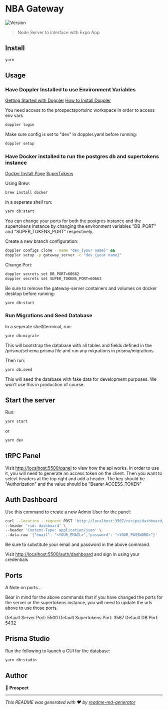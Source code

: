 # NBA Gateway

![Version](https://img.shields.io/badge/version-1.0.0-blue.svg?cacheSeconds=2592000)

> Node Server to interface with Expo App

## Install

```sh
yarn
```

## Usage

### Have Doppler Installed to use Environment Variables

[Getting Started with Doppler](https://docs.doppler.com/docs/getting-started)
[How to Install Doppler](https://docs.doppler.com/docs/install-cli)

You need access to the prospectsportsinc workspace in order to access env vars

```sh
doppler login
```

Make sure config is set to "dev" in doppler.yaml before running:

```sh
doppler setup
```

### Have Docker installed to run the postgres db and supertokens instance

[Docker Install Page](https://www.docker.com)
[SuperTokens](https://supertokens.com)

Using Brew:

```sh
brew install docker

```

In a seperate shell run:

```sh
yarn db:start
```

You can change your ports for both the postgres instance
and the supertokens instance by changing the environment
variables "DB_PORT" and "SUPER_TOKENS_PORT" respectively.

Create a new branch configuration:

```sh
doppler configs clone --name "dev_{your name}" && 
doppler setup -p gateway_server -c "dev_{your name}"
```

Change Port:

```sh
doppler secrets set DB_PORT=60662
doppler secrets set SUPER_TOKENS_PORT=60663
```

Be sure to remove the gateway-server containers and volumes on docker desktop
before running:

```sh
yarn db:start
```

### Run Migrations and Seed Database

In a seperate shell/terminal, run:

```sh
yarn db:migrate
```

This will bootstrap the database with all tables and fields
defined in the /prisma/schema.prisma file and run any migrations
in prisma/migrations

Then run:

```sh
yarn db:seed
```

This will seed the database with fake data for development purposes.
We won't use this in production of course.

## Start the server

Run:

```sh
yarn start
```

or

```sh
yarn dev
```

## tRPC Panel

Visit [http://localhost:5500/panel](http://localhost:5500/panel)
to view how the api works. In order to use it, you will need to generate
an access token on the client. Then you want to select headers at the top right
and add a header. The key should be "Authorization" and the value should be
"Bearer ACCESS_TOKEN"

## Auth Dashboard

Use this command to create a new Admin User for the panel:

```sh
curl --location --request POST 'http://localhost:3567/recipe/dashboard/user' \
--header 'rid: dashboard' \
--header 'Content-Type: application/json' \
--data-raw '{"email": "<YOUR_EMAIL>","password": "<YOUR_PASSWORD>"}'
```

Be sure to substitute your email and password in the above command.

Visit [http://localhost:5500/auth/dashboard](http://localhost:5500/auth/dashboard)
and sign in using your credentials

## Ports

A Note on ports...

Bear in mind for the above commands that if you have changed the ports for
the server or the supertokens instance, you will need to update the urls above
to use those ports.

Default Server Port: 5500
Default Supertokens Port: 3567
Default DB Port: 5432

## Prisma Studio

Run the following to launch a GUI for the database:

```sh
yarn db:studio
```

## Author

👤 **Prospect**

***
_This README was generated with ❤️ by [readme-md-generator](https://github.com/kefranabg/readme-md-generator)_
